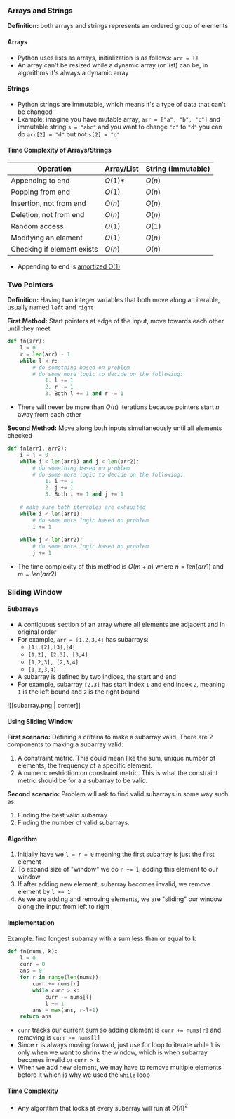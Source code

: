 
### Arrays and Strings

**Definition:** both arrays and strings represents an ordered group of elements
#### Arrays
- Python uses lists as arrays, initialization is as follows: `arr = []`
- An array can't be resized while a dynamic array (or list) can be, in algorithms it's always a dynamic array

#### Strings
- Python strings are immutable, which means it's a type of data that can't be changed
- Example: imagine you have mutable array, `arr = ["a", "b", "c"]` and immutable string `s = "abc"` and you want to change `"c"` to `"d"` you can do `arr[2] = "d"` but not `s[2] = "d"`

#### Time Complexity of Arrays/Strings

| Operation                  | Array/List | String (immutable) |
| -------------------------- | ---------- | ------------------ |
| Appending to end           | $O(1)$*    | $O(n)$             |
| Popping from end           | $O(1)$     | $O(n)$             |
| Insertion, not from end    | $O(n)$     | $O(n)$             |
| Deletion, not from end     | $O(n)$     | $O(n)$             |
| Random access              | $O(1)$     | $O(1)$             |
| Modifying an element       | $O(1)$     | $O(n)$             |
| Checking if element exists | $O(n)$     | $O(n)$             |
- Appending to end is [amortized O(1)](https://stackoverflow.com/questions/33044883/why-is-the-time-complexity-of-pythons-list-append-method-o1)

### Two Pointers

**Definition:** Having two integer variables that both move along an iterable, usually named `left` and `right`

**First Method:** Start pointers at edge of the input, move towards each other until they meet

```Python
def fn(arr):
	l = 0
	r = len(arr) - 1
	while l < r:
		# do something based on problem
		# do some more logic to decide on the following:
			1. l += 1
			2. r -= 1
			3. Both l += 1 and r -= 1
```
- There will never be more than $O(n)$ iterations because pointers start $n$ away from each other

**Second Method:** Move along both inputs simultaneously until all elements checked

```Python
def fn(arr1, arr2):
	i = j = 0
	while i < len(arr1) and j < len(arr2):
		# do something based on problem
		# do some more logic to decide on the following:
			1. i += 1
			2. j += 1
			3. Both i += 1 and j += 1
	
	# make sure both iterables are exhausted
	while i < len(arr1):
		# do some more logic based on problem
		i += 1
	
	while j < len(arr2):
		# do some more logic based on problem
		j += 1
```
- The time complexity of this method is $O(m+n)$ where $n = len(arr1)$ and $m = len(arr2)$

### Sliding Window

#### Subarrays
- A contiguous section of an array where all elements are adjacent and in original order
- For example, `arr = [1,2,3,4]` has subarrays:
	- `[1],[2],[3],[4]`
	- `[1,2], [2,3], [3,4]`
	- `[1,2,3], [2,3,4]`
	- `[1,2,3,4]`
- A subarray is defined by two indices, the start and end
- For example, subarray `[2,3]` has start index `1` and end index `2`, meaning `1` is the left bound and `2` is the right bound

![[subarray.png | center]]

#### Using Sliding Window

**First scenario:** Defining a criteria to make a subarray valid. There are 2 components to making a subarray valid:
1. A constraint metric. This could mean like the sum, unique number of elements, the frequency of a specific element.
2. A numeric restriction on constraint metric. This is what the constraint metric should be for a a subarray to be valid.

**Second scenario:** Problem will ask to find valid subarrays in some way such as:
1. Finding the best valid subarray.
2. Finding the number of valid subarrays.

#### Algorithm
1. Initially have we `l = r = 0`  meaning the first subarray is just the first element
2. To expand size of "window" we do `r += 1`, adding this element to our window
3. If after adding new element, subarray becomes invalid, we remove element by `l += 1`
4. As we are adding and removing elements, we are "sliding" our window along the input from left to right

#### Implementation
Example: find longest subarray with a sum less than or equal to k

```Python
def fn(nums, k):
	l = 0
	curr = 0
	ans = 0
	for r in range(len(nums)):
		curr += nums[r]
		while curr > k:
			curr -= nums[l]
			l += 1
		ans = max(ans, r-l+1)
	return ans
```
- `curr` tracks our current sum so adding element is `curr += nums[r]` and removing is `curr -= nums[l]`
- Since  `r` is always moving forward, just use for loop to iterate while `l` is only when we want to shrink the window, which is when subarray becomes invalid or `curr > k`
- When we add new element, we may have to remove multiple elements before it which is why we used the `while` loop

#### Time Complexity
- Any algorithm that looks at every subarray will run at $O(n)^2$ 



